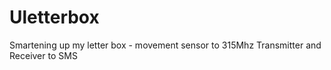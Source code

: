 Uletterbox
==========

Smartening up my letter box - movement sensor to 315Mhz Transmitter and Receiver to SMS 
